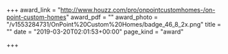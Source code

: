 +++
award_link = "http://www.houzz.com/pro/onpointcustomhomes-/on-point-custom-homes"
award_pdf = ""
award_photo = "/v1553284731/OnPoint%20Custom%20Homes/badge_46_8_2x.png"
title = ""
date = "2019-03-20T02:01:53+00:00"
page_kind = "award"

+++
